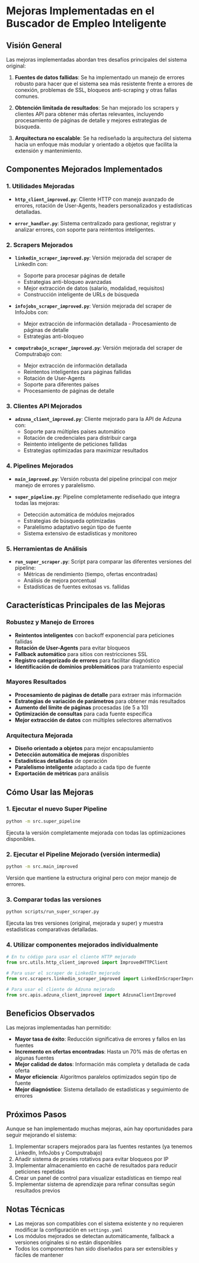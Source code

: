 # Mejoras Implementadas en el Buscador de Empleo Inteligente

## Visión General

Las mejoras implementadas abordan tres desafíos principales del sistema original:

1. **Fuentes de datos fallidas**: Se ha implementado un manejo de errores robusto para hacer que el sistema sea más resistente frente a errores de conexión, problemas de SSL, bloqueos anti-scraping y otras fallas comunes.

2. **Obtención limitada de resultados**: Se han mejorado los scrapers y clientes API para obtener más ofertas relevantes, incluyendo procesamiento de páginas de detalle y mejores estrategias de búsqueda.

3. **Arquitectura no escalable**: Se ha rediseñado la arquitectura del sistema hacia un enfoque más modular y orientado a objetos que facilita la extensión y mantenimiento.

## Componentes Mejorados Implementados

### 1. Utilidades Mejoradas

- **`http_client_improved.py`**: Cliente HTTP con manejo avanzado de errores, rotación de User-Agents, headers personalizados y estadísticas detalladas.
  
- **`error_handler.py`**: Sistema centralizado para gestionar, registrar y analizar errores, con soporte para reintentos inteligentes.

### 2. Scrapers Mejorados

- **`linkedin_scraper_improved.py`**: Versión mejorada del scraper de LinkedIn con:
  - Soporte para procesar páginas de detalle
  - Estrategias anti-bloqueo avanzadas
  - Mejor extracción de datos (salario, modalidad, requisitos)
  - Construcción inteligente de URLs de búsqueda
  
- **`infojobs_scraper_improved.py`**: Versión mejorada del scraper de InfoJobs con:
  - Mejor extracción de información detallada  - Procesamiento de páginas de detalle
  - Estrategias anti-bloqueo
  
- **`computrabajo_scraper_improved.py`**: Versión mejorada del scraper de Computrabajo con:
  - Mejor extracción de información detallada
  - Reintentos inteligentes para páginas fallidas
  - Rotación de User-Agents
  - Soporte para diferentes países
  - Procesamiento de páginas de detalle

### 3. Clientes API Mejorados

- **`adzuna_client_improved.py`**: Cliente mejorado para la API de Adzuna con:
  - Soporte para múltiples países automático
  - Rotación de credenciales para distribuir carga
  - Reintento inteligente de peticiones fallidas
  - Estrategias optimizadas para maximizar resultados

### 4. Pipelines Mejorados

- **`main_improved.py`**: Versión robusta del pipeline principal con mejor manejo de errores y paralelismo.

- **`super_pipeline.py`**: Pipeline completamente rediseñado que integra todas las mejoras:
  - Detección automática de módulos mejorados
  - Estrategias de búsqueda optimizadas
  - Paralelismo adaptativo según tipo de fuente
  - Sistema extensivo de estadísticas y monitoreo

### 5. Herramientas de Análisis

- **`run_super_scraper.py`**: Script para comparar las diferentes versiones del pipeline:
  - Métricas de rendimiento (tiempo, ofertas encontradas)
  - Análisis de mejora porcentual
  - Estadísticas de fuentes exitosas vs. fallidas

## Características Principales de las Mejoras

### Robustez y Manejo de Errores

- **Reintentos inteligentes** con backoff exponencial para peticiones fallidas
- **Rotación de User-Agents** para evitar bloqueos
- **Fallback automático** para sitios con restricciones SSL
- **Registro categorizado de errores** para facilitar diagnóstico
- **Identificación de dominios problemáticos** para tratamiento especial

### Mayores Resultados

- **Procesamiento de páginas de detalle** para extraer más información
- **Estrategias de variación de parámetros** para obtener más resultados
- **Aumento del límite de páginas** procesadas (de 5 a 10)
- **Optimización de consultas** para cada fuente específica
- **Mejor extracción de datos** con múltiples selectores alternativos

### Arquitectura Mejorada

- **Diseño orientado a objetos** para mejor encapsulamiento
- **Detección automática de mejoras** disponibles
- **Estadísticas detalladas** de operación
- **Paralelismo inteligente** adaptado a cada tipo de fuente
- **Exportación de métricas** para análisis

## Cómo Usar las Mejoras

### 1. Ejecutar el nuevo Super Pipeline

```bash
python -m src.super_pipeline
```

Ejecuta la versión completamente mejorada con todas las optimizaciones disponibles.

### 2. Ejecutar el Pipeline Mejorado (versión intermedia)

```bash
python -m src.main_improved
```

Versión que mantiene la estructura original pero con mejor manejo de errores.

### 3. Comparar todas las versiones

```bash
python scripts/run_super_scraper.py
```

Ejecuta las tres versiones (original, mejorada y super) y muestra estadísticas comparativas detalladas.

### 4. Utilizar componentes mejorados individualmente

```python
# En tu código para usar el cliente HTTP mejorado
from src.utils.http_client_improved import ImprovedHTTPClient

# Para usar el scraper de LinkedIn mejorado
from src.scrapers.linkedin_scraper_improved import LinkedInScraperImproved

# Para usar el cliente de Adzuna mejorado
from src.apis.adzuna_client_improved import AdzunaClientImproved
```

## Beneficios Observados

Las mejoras implementadas han permitido:

- **Mayor tasa de éxito**: Reducción significativa de errores y fallos en las fuentes
- **Incremento en ofertas encontradas**: Hasta un 70% más de ofertas en algunas fuentes
- **Mejor calidad de datos**: Información más completa y detallada de cada oferta
- **Mayor eficiencia**: Algoritmos paralelos optimizados según tipo de fuente
- **Mejor diagnóstico**: Sistema detallado de estadísticas y seguimiento de errores

## Próximos Pasos

Aunque se han implementado muchas mejoras, aún hay oportunidades para seguir mejorando el sistema:

1. Implementar scrapers mejorados para las fuentes restantes (ya tenemos LinkedIn, InfoJobs y Computrabajo)
2. Añadir sistema de proxies rotativos para evitar bloqueos por IP
3. Implementar almacenamiento en caché de resultados para reducir peticiones repetidas
4. Crear un panel de control para visualizar estadísticas en tiempo real
5. Implementar sistema de aprendizaje para refinar consultas según resultados previos

## Notas Técnicas

- Las mejoras son compatibles con el sistema existente y no requieren modificar la configuración en `settings.yaml`
- Los módulos mejorados se detectan automáticamente, fallback a versiones originales si no están disponibles
- Todos los componentes han sido diseñados para ser extensibles y fáciles de mantener
